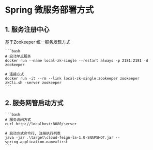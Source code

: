 # Spring 微服务部署方式

## 1. 服务注册中心
基于Zookeeper 统一服务发现方式

    ```bash
    # 启动单点服务
    docker run --name local-zk-single --restart always -p 2181:2181 -d zookeeper

    # 连接方式
    docker run -it --rm --link local-zk-single:zookeeper zookeeper zkCli.sh -server zookeeper
    ```

## 2. 服务网管启动方式

    ```bash
    # 服务访问方式
    curl http://localhost:8080/server

    # 启动方式命令行, 注册执行列表
    java -jar .\target\cloud-feign-la-1.0-SNAPSHOT.jar --spring.application.name=first
    ```